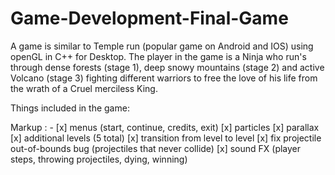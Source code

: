 # Game-Development-Final-Game

A game is similar to Temple run (popular game on Android and IOS) using openGL in C++ for Desktop. 
The player in the game is a Ninja who run's through dense forests (stage 1), deep snowy mountains (stage 2) and active Volcano (stage 3) fighting different warriors to free the love of his life from the wrath of a Cruel merciless King.

Things included in the game:

 Markup : - [x] menus (start, continue, credits, exit)
            [x] particles
            [x] parallax
            [x] additional levels (5 total)
            [x] transition from level to level
            [x] fix projectile out-of-bounds bug (projectiles that never collide)
            [x] sound FX (player steps, throwing projectiles, dying, winning)

